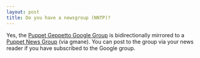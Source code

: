 ```yaml
---
layout: post
title: Do you have a newsgroup (NNTP)?
---
```

Yes, the [Puppet Geppetto Google Group](https://groups.google.com/group/puppet-geppetto?hl=en) is
bidirectionally mirrored to a [Puppet News Group](http://dir.gmane.org/gmane.comp.sysutils.puppet.geppetto)
(via gmane). You can post to the group via your news reader if you have subscribed to the Google group.
